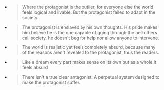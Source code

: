 - > Where the protagonist is the outlier, for everyone else the world feels logical and livable.
  > But the protagonist failed to adapt in the society.

- > The protagonist is enslaved by his own thoughts. His pride makes him believe he is the one capable of going through the hell others call society. he doesn't beg for help nor allow anyone to intervene.

- > The world is realistic yet feels completely absurd, because many of the reasons aren't revealed to the protagonist, thus the readers.
- > Like a dream every part makes sense on its own but as a whole it feels absurd
- > There isn't a true clear antagonist. A perpetual system designed to make the protagonist suffer.
